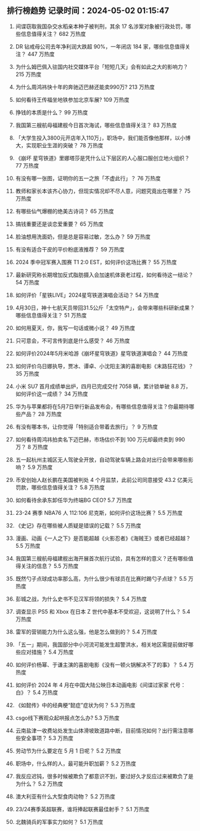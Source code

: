 
## 排行榜趋势 记录时间：2024-05-02 01:15:47
  
  1. 间谍窃取我国杂交水稻亲本种子被判刑，其余 17 名涉案对象被行政处罚，哪些信息值得关注？ 682 万热度
    
  2. DR 钻戒母公司去年净利润大跌超 90%，一年闭店 184 家，哪些信息值得关注？ 447 万热度
    
  3. 为什么姆巴佩入驻国内社交媒体平台「短短几天」会有如此之大的影响力？ 215 万热度
    
  4. 为什么周鸿祎快十年的奔驰迈巴赫还能卖990万? 213 万热度
    
  5. 如何看待王传福坐地铁参加北京车展? 109 万热度
    
  6. 挣钱的本质是什么？ 99 万热度
    
  7. 我国第三艘航母福建舰今日首次海试，哪些信息值得关注？ 83 万热度
    
  8. 「大学生投入3800元开店年入110万」，职场中，我们能否像他那样，以小博大，实现职业生涯的突破？ 78 万热度
    
  9. 《崩坏 星穹铁道》里娜塔莎是凭什么让下层区的人心服口服创立地火组织？ 77 万热度
    
  10. 有没有哪一张图，证明你的五一之旅「不虚此行」？ 76 万热度
    
  11. 教师和家长本该齐心协力，但现实情况却不尽人意，问题究竟出在哪里？ 75 万热度
    
  12. 有哪些仙气爆棚的绝美古诗词？ 65 万热度
    
  13. 搞钱重要还是谈恋爱重要？ 65 万热度
    
  14. 脸油想用洗面奶，但是总是容易过敏，怎么办？ 59 万热度
    
  15. 有没有适合干皮的平价粉底液推荐？ 59 万热度
    
  16. 2024 季中冠军赛入围赛 T1 2:0 EST，如何评价这场比赛？ 55 万热度
    
  17. 最新研究称长期增加反式脂肪摄入会加速机体衰老过程，如何看待这一结论？ 54 万热度
    
  18. 如何评价「星铁LIVE」2024星穹铁道演唱会活动？ 54 万热度
    
  19. 4月30日，神十七航天员带回31.5公斤「太空特产」，会带来哪些科研新成果？哪些信息值得关注？ 51 万热度
    
  20. 如何用夏天，你，我写一句话或微小说？ 49 万热度
    
  21. 只可意会，不可言传到底是什么感受？ 46 万热度
    
  22. 如何评价2024年5月米哈游《崩坏星穹铁道》星穹铁道演唱会？ 44 万热度
    
  23. 如何评价乌日娜执导，贾冰、谭卓、小沈阳主演的喜剧电影《末路狂花钱》？ 35 万热度
    
  24. 小米 SU7 首月成绩单出炉，四月已完成交付 7058 辆，累计锁单破 8.8 万，如何评价这一成绩？ 34 万热度
    
  25. 华为与苹果都将在5月7日举行新品发布会，有哪些信息值得关注？你最期待哪些产品？ 28 万热度
    
  26. 有没有哪本书，让你觉得「特别适合带着去旅行」？ 9 万热度
    
  27. 如何看待周鸿祎拍卖名下迈巴赫，市场估价不到 100 万元却最终卖到 990 万？ 8 万热度
    
  28. 五一起杭州主城区无人驾驶全开放，自动驾驶车辆上路会对出行会带来哪些影响？ 5.9 万热度
    
  29. 币安创始人赵长鹏在美国被判处 4 个月监禁，此前公司同意接受 43.2 亿美元罚款，哪些信息值得关注？ 5.8 万热度
    
  30. 如何看待余承东卸任华为终端BG CEO? 5.7 万热度
    
  31. 23-24 赛季 NBA76 人 112:106 尼克斯，如何评价这场比赛？ 5.5 万热度
    
  32. 《史记》存在哪些被人质疑是错误的记载？ 5.5 万热度
    
  33. 漫画、动画《一人之下》是否能超越《火影忍者》《海贼王》或者已经超越？ 5.5 万热度
    
  34. 我国第三艘航母福建舰出海开展首次航行试验，具有怎样的意义？还有哪些值得关注的信息？ 5.5 万热度
    
  35. 既然勺子点球成功率那么高，为什么很少有球员在比赛时踢勺子点球？ 5.5 万热度
    
  36. 彭城之战，为什么史书不见汉军将领的损失？ 5.4 万热度
    
  37. 调查显示 PS5 和 Xbox 在日本 Z 世代中基本不受欢迎，这说明了什么？ 5.4 万热度
    
  38. 雷军的营销能力为什么这么强，他是怎么做到的？ 5.4 万热度
    
  39. 「五一」期间，我国部分中小河流可能发生超警洪水，相关地区需提前做好哪些应对措施？ 5.4 万热度
    
  40. 如何评价杨幂、于谦主演的喜剧电影《没有一顿火锅解决不了的事》？ 5.4 万热度
    
  41. 如何评价 2024 年 4 月在中国大陆公映日本动画电影《间谍过家家 代号：白》？ 5.4 万热度
    
  42. 《如懿传》中的经典梗“懿症”症状为何？ 5.3 万热度
    
  43. csgo线下赛观众起哄报点怎么办? 5.3 万热度
    
  44. 云南盐津一收费站处发生山体滑坡致道路中断，目前情况如何？出行需注意哪些安全事项？ 5.3 万热度
    
  45. 劳动节为什么要定在 5 月 1 日呢？ 5.2 万热度
    
  46. 职场中，什么样的人，最可能升职加薪？ 5.2 万热度
    
  47. 我反应迟钝，很多时候被欺负了都意识不到，要过好久才反应过来被欺负了是为什么？ 5.2 万热度
    
  48. 澳大利亚有什么大型食肉动物？ 5.2 万热度
    
  49. 23/24赛季英超联赛，谁将捧起联赛最佳射手？ 5.1 万热度
    
  50. 北魏骑兵的军事实力如何？ 5.1 万热度
    